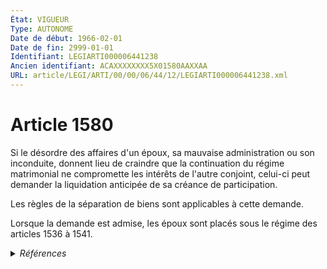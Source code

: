 ```yaml
---
État: VIGUEUR
Type: AUTONOME
Date de début: 1966-02-01
Date de fin: 2999-01-01
Identifiant: LEGIARTI000006441238
Ancien identifiant: ACAXXXXXXXX5X01580AAXXAA
URL: article/LEGI/ARTI/00/00/06/44/12/LEGIARTI000006441238.xml
---
```


<h1>Article 1580</h1>

Si le désordre des affaires d'un époux, sa mauvaise administration ou son
inconduite, donnent lieu de craindre que la continuation du régime matrimonial
ne compromette les intérêts de l'autre conjoint, celui-ci peut demander la
liquidation anticipée de sa créance de participation.<br />

Les règles de la séparation de biens sont applicables à cette demande.<br />

Lorsque la demande est admise, les époux sont placés sous le régime des articles
1536 à 1541.


<details>
  <summary><em>Références</em></summary>

  <h2>Articles faisant référence à l'article</h2>
  
  <ul>
    <li>
      <a href="https://legal.tricoteuses.fr//redirection/LEGIARTI000006412391?vers=git&vers=legifrance">Code de procédure civile - article 1291 AUTONOME VIGUEUR, en vigueur depuis le 1994-02-01</a> CITATION source
    </li>
    <li>
      <a href="https://legal.tricoteuses.fr//redirection/LEGIARTI000006284030?vers=git&vers=legifrance">Loi du 1er juin 1924 mettant en vigueur la législation civile française dans les départements du Bas-Rhin, du Haut-Rhin et de la Moselle - article 30 AUTONOME ABROGE, en vigueur du 1986-01-07 au 1991-01-03</a> CITATION source
    </li>
    <li>
      <a href="https://legal.tricoteuses.fr//redirection/LEGIARTI000006440761?vers=git&vers=legifrance">Code civil - article 1536 AUTONOME VIGUEUR, en vigueur depuis le 1966-02-01</a> CITATION cible
    </li>
  </ul>
  
  <h2>Textes faisant référence à l'article</h2>
  
  <ul>
    <li>
      <a href="https://legal.tricoteuses.fr//redirection/JORFTEXT000000503950?vers=git&vers=legifrance">Loi n°65-570 du 13 juillet 1965 PORTANT REFORME DES REGIMES MATRIMONIAUX</a> CODIFICATION cible
    </li>
  </ul>
  
  <h2>Références faites par l'article</h2>
  
  <ul>
    <li>
      1924-06-01 CITATION cible <a href="https://legal.tricoteuses.fr//redirection/LEGIARTI000006284030?vers=git&vers=legifrance">Loi du 1er juin 1924 mettant en vigueur la législation civile française dans les départements du Bas-Rhin, du Haut-Rhin et de la Moselle - article 30 AUTONOME ABROGE, en vigueur du 1986-01-07 au 1991-01-03</a>
    </li>
    <li>
      1965-07-13 CODIFICATION source <a href="https://legal.tricoteuses.fr//redirection/JORFTEXT000000503950?vers=git&vers=legifrance">Loi n°65-570 du 13 juillet 1965 PORTANT REFORME DES REGIMES MATRIMONIAUX</a>
    </li>
    <li>
      2999-01-01 CITATION source <a href="https://legal.tricoteuses.fr//redirection/LEGIARTI000006440761?vers=git&vers=legifrance">Code civil - article 1536 AUTONOME VIGUEUR, en vigueur depuis le 1966-02-01</a>
    </li>
    <li>
      2999-01-01 CITATION cible <a href="https://legal.tricoteuses.fr//redirection/LEGIARTI000006412391?vers=git&vers=legifrance">Code de procédure civile - article 1291 AUTONOME VIGUEUR, en vigueur depuis le 1994-02-01</a>
    </li>
  </ul>
</details>
